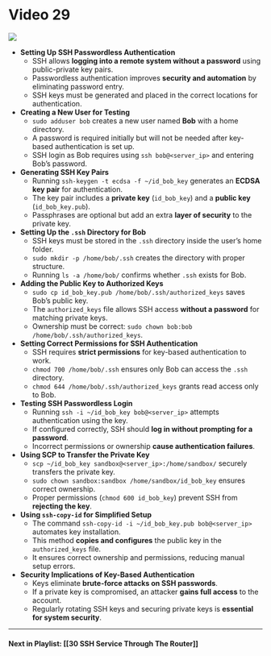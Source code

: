 # Video 29
![](https://www.youtube.com/watch?v=MBmWgXb73gE&list=PLqux0fXsj7x3WYm6ZWuJnGC1rXQZ1018M&index=29)

- **Setting Up SSH Passwordless Authentication**
    - SSH allows **logging into a remote system without a password** using public-private key pairs.
    - Passwordless authentication improves **security and automation** by eliminating password entry.
    - SSH keys must be generated and placed in the correct locations for authentication.
- **Creating a New User for Testing**
    - `sudo adduser bob` creates a new user named **Bob** with a home directory.
    - A password is required initially but will not be needed after key-based authentication is set up.
    - SSH login as Bob requires using `ssh bob@<server_ip>` and entering Bob’s password.
- **Generating SSH Key Pairs**
    - Running `ssh-keygen -t ecdsa -f ~/id_bob_key` generates an **ECDSA key pair** for authentication.
    - The key pair includes a **private key** (`id_bob_key`) and a **public key** (`id_bob_key.pub`).
    - Passphrases are optional but add an extra **layer of security** to the private key.
- **Setting Up the `.ssh` Directory for Bob**
    - SSH keys must be stored in the `.ssh` directory inside the user’s home folder.
    - `sudo mkdir -p /home/bob/.ssh` creates the directory with proper structure.
    - Running `ls -a /home/bob/` confirms whether `.ssh` exists for Bob.
- **Adding the Public Key to Authorized Keys**
    - `sudo cp id_bob_key.pub /home/bob/.ssh/authorized_keys` saves Bob’s public key.
    - The `authorized_keys` file allows SSH access **without a password** for matching private keys.
    - Ownership must be correct: `sudo chown bob:bob /home/bob/.ssh/authorized_keys`.
- **Setting Correct Permissions for SSH Authentication**
    - SSH requires **strict permissions** for key-based authentication to work.
    - `chmod 700 /home/bob/.ssh` ensures only Bob can access the `.ssh` directory.
    - `chmod 644 /home/bob/.ssh/authorized_keys` grants read access only to Bob.
- **Testing SSH Passwordless Login**
    - Running `ssh -i ~/id_bob_key bob@<server_ip>` attempts authentication using the key.
    - If configured correctly, SSH should **log in without prompting for a password**.
    - Incorrect permissions or ownership **cause authentication failures**.
- **Using SCP to Transfer the Private Key**
    - `scp ~/id_bob_key sandbox@<server_ip>:/home/sandbox/` securely transfers the private key.
    - `sudo chown sandbox:sandbox /home/sandbox/id_bob_key` ensures correct ownership.
    - Proper permissions (`chmod 600 id_bob_key`) prevent SSH from **rejecting the key**.
- **Using `ssh-copy-id` for Simplified Setup**
    - The command `ssh-copy-id -i ~/id_bob_key.pub bob@<server_ip>` automates key installation.
    - This method **copies and configures** the public key in the `authorized_keys` file.
    - It ensures correct ownership and permissions, reducing manual setup errors.
- **Security Implications of Key-Based Authentication**
    - Keys eliminate **brute-force attacks on SSH passwords**.
    - If a private key is compromised, an attacker **gains full access** to the account.
    - Regularly rotating SSH keys and securing private keys is **essential for system security**.

---

#### Next in Playlist: [[30 SSH Service Through The Router]]